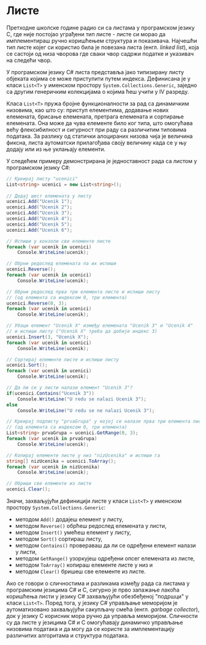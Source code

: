 # Листе

Претходне школске године радио си са листама у програмском језику C, где није
постојао уграђени тип листе - листе си морао да имплементираш ручно коришћењем
структура и показивача. Најчешћи тип листе којег си користио била је повезана
листа (енгл. *linked list*), која се састоји од низа чворова где сваки чвор
садржи податке и указивач на следећи чвор.

У програмском језику C# листa представља јако типизирану листу објеката којима
се може приступити путем индекса. Дефинисана је у класи `List<T>` у именском
простору `System.Collections.Generic`, заједно са другим генеричким колекцијама
о којима ћеш учити у IV разреду.

Класа `List<T>` пружа бројне функционалности за рад са динамичким низовима, као
што су: приступ елементима, додавање нових елемената, брисање елемената,
претрага елемената и сортирање елемената. Она може да чува елементе било ког
типа, што омогућава већу флексибилност и сигурност при раду са различитим
типовима података. За разлику од статички алоцираних низова чија је величина
фиксна, листа аутоматски прилагођава своју величину када се у њу додају или из
ње уклањају елементи.

У следећем примеру демонстрирана је једноставност рада са листом у програмском
језику C#:

```cs
// Креирај листу "ucenici"
List<string> ucenici = new List<string>();
    
// Додај шест елемената у листу
ucenici.Add("Ucenik 1");
ucenici.Add("Ucenik 2");
ucenici.Add("Ucenik 3");
ucenici.Add("Ucenik 4");
ucenici.Add("Ucenik 5");
ucenici.Add("Ucenik 6");

// Испиши у конзоли све елементе листе
foreach (var ucenik in ucenici)
    Console.WriteLine(ucenik);

// Обрни редослед елемената па их испиши
ucenici.Reverse();
foreach (var ucenik in ucenici)
    Console.WriteLine(ucenik);

// Обрни редослед прва три елемента листе и испиши листу
// (од елемента са индексом 0, три елемента)
ucenici.Reverse(0, 3);
foreach (var ucenik in ucenici)
    Console.WriteLine(ucenik);

// Убаци елемент "Ucenik X" између елемената "Ucenik 3" и "Ucenik 4"
// и испиши листу ("Ucenik X" треба да добије индекс 3)
ucenici.Insert(3, "Ucenik X");
foreach (var ucenik in ucenici)
    Console.WriteLine(ucenik);

// Сортирај елементе листе и испиши листу
ucenici.Sort();
foreach (var ucenik in ucenici)
    Console.WriteLine(ucenik);

// Да ли се у листи налази елемент "Ucenik 3"?
if(ucenici.Contains("Ucenik 3"))
    Console.WriteLine("U redu se nalazi Ucenik 3");
else
    Console.WriteLine("U redu se ne nalazi Ucenik 3");

// Креирај подлисту "prvaGrupa" у којој се налазе прва три елемента листе
// (од елемента са индексом 0, три елемента)
List<string> prvaGrupa = ucenici.GetRange(0, 3);
foreach (var ucenik in prvaGrupa)
    Console.WriteLine(ucenik);

// Копирај елементе листе у низ "nizUcenika" и испиши га
string[] nizUcenika = ucenici.ToArray();
foreach (var ucenik in nizUcenika)
    Console.WriteLine(ucenik);

// Обриши све елементе из листе
ucenici.Clear();
```

Значи, захваљујући дефиницији листе у класи `List<T>` у именском простору
`System.Collections.Generic`:

* методом `Add()` додајеш елемент у листу,
* методом `Reverse()` обрћеш редослед елемената у листи,
* методом `Insert()` умећеш елемент у листу,
* методом `Sort()` сортираш листу,
* методом `Contains()` провераваш да ли се одређени елемент налази у листи,
* методом `GetRange()` узоркујеш одређени опсег елемената из листе,
* методом `ToArray()` копираш елементе листе у низ и
* методом `Clear()` бришеш све елементе из листе.

Ако се говори о сличностима и разликама између рада са листама у програмским
језицима C# и C, сигурно је прво запажање лакоћа коришћења листи у језику C#
захваљујући обезбеђеној "подршци" у класи `List<T>`. Поред тога, у језику C#
управљање меморијом је аутоматизовано захваљујући сакупљачу смећа (енгл.
*garbage collector*), док у језику C корисник мора ручно да управља меморијом.
Сличности су да листе у језицима C# и C омогућавају динамичко управљање
низовима података и да могу да се користе за имплементацију различитих
алгоритама и структура података.
